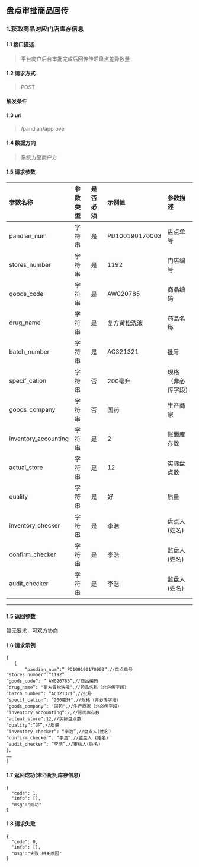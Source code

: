 ## 盘点审批商品回传
### 1.获取商品对应门店库存信息
#### 1.1 接口描述
> 平台商户后台审批完成后回传传递盘点差异数量
#### 1.2 请求方式
> POST
#### 触发条件
#### 1.3 url
> /pandian/approve
#### 1.4 数据方向
> 系统方至商户方
#### 1.5 请求参数
| 参数名称 | 参数类型 | 是否必须 | 示例值 | 参数描述  |
| :---         |     :---      |     :--- | :--- | :--- |
| pandian_num   | 字符串     | 是    | PD100190170003    | 盘点单号 |
| stores_number   | 字符串    | 是    | 1192    | 门店编号 |
| goods_code   | 字符串    | 是    | AW020785    | 商品编码 |
| drug_name   | 字符串    | 是    | 复方黄松洗液    | 药品名称 |
| batch_number   | 字符串    | 是    | AC321321    | 批号 |
| specif_cation   | 字符串    | 否    | 200毫升    | 规格（非必传字段） |
| goods_company   | 字符串    | 否    | 国药    | 生产商家 |
| inventory_accounting   | 字符串    | 是    | 2   | 账面库存数 |
| actual_store   | 字符串    | 是    | 12    | 实际盘点数 |
| quality   | 字符串    | 是    | 好    | 质量 |
| inventory_checker   | 字符串    | 是    | 李浩    | 盘点人(姓名) |
| confirm_checker   | 字符串    | 是    | 李浩    | 监盘人 (姓名) |
| audit_checker   | 字符串    | 是    | 李浩   | 监盘人 (姓名) |
--------------------- 
#### 1.5 返回参数
暂无要求，可双方协商
#### 1.6 请求示例
 ``` 
[
	{
		“pandian_num“:” PD100190170003”,//盘点单号
“stores_number“:“1192”
“goods_code“: ” AW020785”,//商品编码
“drug_name“: "复方黄松洗液",//药品名称（非必传字段）
“batch_number“: “AC321321”,//批号
“specif_cation“: "200毫升",//规格（非必传字段）
“goods_company“: "国药",//生产商家（非必传字段）
“inventory_accounting“:2,//账面库存数
“actual_store“:12,//实际盘点数
“quality“:“好”,//质量
“inventory_checker“: “李浩”,//盘点人(姓名)
“confirm_checker“: “李浩”,//监盘人 (姓名)
“audit_checker“: “李浩”,//审核人(姓名)
}，
……
]
```
#### 1.7 返回成功(未匹配到库存信息)
```
{
  "code": 1,
  "info": [],
  "msg":"成功"
}
```
#### 1.8 请求失败
```
{
  "code": 0,
  "info": [],
  "msg":"失败,相关原因"
}
```


